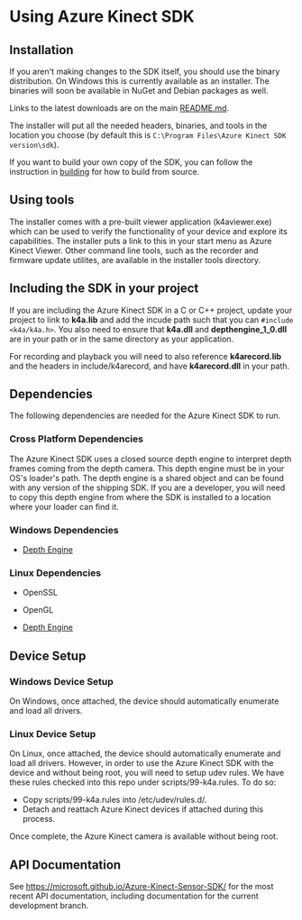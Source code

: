 # Using Azure Kinect SDK

## Installation

If you aren't making changes to the SDK itself, you should use the binary distribution. On Windows
this is currently available as an installer. The binaries will soon be available in NuGet and Debian
packages as well.

Links to the latest downloads are on the main [README.md](../README.md#documentation-and-official-builds).

The installer will put all the needed headers, binaries, and tools in the location you choose (by default this
is `C:\Program Files\Azure Kinect SDK version\sdk`).

If you want to build your own copy of the SDK, you can follow the instruction in [building](building.md) for how to build
from source.

## Using tools

The installer comes with a pre-built viewer application (k4aviewer.exe) which can be used to verify the
functionality of your device and explore its capabilities. The installer puts a link to this in your start
menu as Azure Kinect Viewer. Other command line tools, such as the recorder and firmware update utilites, are
available in the installer tools directory.

## Including the SDK in your project

If you are including the Azure Kinect SDK in a C or C++ project, update your project to link to **k4a.lib** and 
add the incude path such that you can `#include <k4a/k4a.h>`. You also need to ensure that **k4a.dll** and **depthengine_1_0.dll** are in your path or in the same directory as your application.

For recording and playback you will need to also reference **k4arecord.lib** and the headers in include/k4arecord, and have
**k4arecord.dll** in your path.

## Dependencies

The following dependencies are needed for the Azure Kinect SDK to run.

### Cross Platform Dependencies

The Azure Kinect SDK uses a closed source depth engine to interpret depth frames
coming from the depth camera. This depth engine must be in your OS's loader's
path. The depth engine is a shared object and can be found with any version
of the shipping SDK. If you are a developer, you will need to copy this
depth engine from where the SDK is installed to a location where your loader
can find it.

### Windows Dependencies

* [Depth Engine](depthengine.md)

### Linux Dependencies

* OpenSSL

* OpenGL

* [Depth Engine](depthengine.md)

## Device Setup

### Windows Device Setup

On Windows, once attached, the device should automatically enumerate and load
all drivers.

### Linux Device Setup

On Linux, once attached, the device should automatically enumerate and load
all drivers. However, in order to use the Azure Kinect SDK with the device and without
being root, you will need to setup udev rules. We have these rules checked
into this repo under scripts/99-k4a.rules. To do so:

* Copy scripts/99-k4a.rules into /etc/udev/rules.d/.
* Detach and reattach Azure Kinect devices if attached during this process.

Once complete, the Azure Kinect camera is available without being root.

## API Documentation

See https://microsoft.github.io/Azure-Kinect-Sensor-SDK/ for the most recent API documentation, including documentation for the current
development branch.
